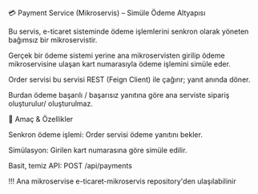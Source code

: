 💳 Payment Service (Mikroservis) – Simüle Ödeme Altyapısı

Bu servis, e-ticaret sisteminde ödeme işlemlerini senkron olarak yöneten bağımsız bir mikroservistir.

Gerçek bir ödeme sistemi yerine ana mikroservisten girilip ödeme mikroservisine ulaşan kart numarasıyla ödeme işlemini simüle eder.

Order servisi bu servisi REST (Feign Client) ile çağırır; yanıt anında döner.

Burdan ödeme başarılı / başarısız yanıtına göre ana serviste sipariş oluşturulur/ oluşturulmaz.

🎯 Amaç & Özellikler

Senkron ödeme işlemi: Order servisi ödeme yanıtını bekler.

Simülasyon: Girilen kart numarasına göre simüle edilir.

Basit, temiz API: POST /api/payments


!!! Ana mikroservise e-ticaret-mikroservis repository'den ulaşılabilinir



